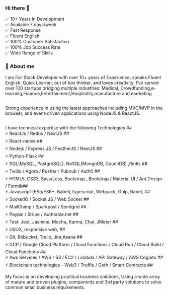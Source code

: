 

### Hi there 👋

✅ 10+ Years in Development </br>
✅ Available 7 days/week </br>
✅ Fast Response </br>
✅ Fluent English </br>
✅ 100% Customer Satisfaction </br>
✅ 100% Job Success Rate </br>
✅ Wide Range of Skills</br>



<h3 align="left">🧮 About me</h3>



 I am  Full Stack Developer with over 10+ years of Experience, speaks Fluent English, Quick Learner, out of box thinker, and loves creativity. I’ve served over 100 startups bridging multiple industries: Medical, Crowdfunding,e-learning,Finance,Entertainment,Hospitality,manufacture and marketing
 ##

Strong experience in using the latest approaches including MVC/MVP in the browser, and event-driven applications using NodeJS & ReactJS.
##

I have technical expertise with the following Technologies ## <br/>
⚡ ReactJs / Redux  / NextJS ##   <br/>
⚡ React-native ##  <br/>
⚡ Nodejs / Express JS / FeatherJS / NestJS ##  <br/>
⚡ Python-Flask ##  <br/>
⚡ SQL(MySQL, PostgreSQL), NoSQL(MongoDB, CouchDB) ,Redis ##  <br/>
⚡ Twillo  / Agora / Pusher / Pubnub / Auth0 ##  <br/>
⚡ HTML5, CSS3, Sass/Less, Bootstrap , Bootstrap / Material UI / Ant Design / Formik##  <br/>
⚡ Javascript (ES5/ES6+, Babel),Typescript, Webpack, Gulp, Babel, ##  <br/>
⚡  SocketIO / Socket JS / Web Socket ##  <br/>
⚡ MailChimp / Sparkpost / Sendgrid ##  <br/>
⚡ Paypal / Stripe / Authorize.net ##  <br/>
⚡ Test: Jest, Jasmine, Mocha, Karma, Chai ,JMeter ##  <br/>
⚡ UI/UX, responsive web, ##  <br/>
⚡ Git, Bitbucket, Trello, Jira,Asana ##  <br/>
⚡ GCP / Google Cloud Platform / Cloud Functions / Cloud Run / Cloud Build / Cloud Functions ##  <br/>
⚡ Aws Services / AWS  / S3 / EC2 / Lambda / API Gateway / AWS Cognito ##  <br/>
⚡ Blockchain technologies - Web3 / Truffle / Geth / Smart Contracts ##  <br/>

My focus is on developing practical business solutions, Using a wide array of mature and proven plugins, components and 3rd party solutions to solve common small business requirements.  <br/>
<!-- 
[![Top Langs](https://github-readme-stats.vercel.app/api/top-langs/?username=sachinsuthar)] -->




